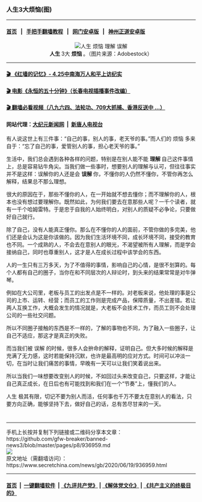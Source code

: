 ### 人生3大烦恼(图)
------------------------

#### [首页](https://github.com/gfw-breaker/banned-news3/blob/master/README.md) &nbsp;&nbsp;|&nbsp;&nbsp; [手把手翻墙教程](https://github.com/gfw-breaker/guides/wiki) &nbsp;&nbsp;|&nbsp;&nbsp; [网门安卓版](https://github.com/oGate2/oGate) &nbsp;&nbsp;|&nbsp;&nbsp; [神州正道安卓版](https://github.com/SzzdOgate/update) 



<div class="article_right" style="fone-color:#000">
 <p style="text-align: center;">
  <img alt="人生 烦恼 理解 误解" src="https://img3.secretchina.com/pic/2020/6-19/p2714942a149456391-ss.jpg"/>
  <br>
   <strong>
    人生
   </strong>
   3大
   <strong>
    烦恼
   </strong>
   。（图片来源：Adobestock）
   <span id="hideid" name="hideid" style="color:red;display:none;">
    <span href="https://www.secretchina.com">
    </span>
   </span>
  </br>
 </p>
 <div id="txt-mid1-t21-2017">
  

---

#### [ 🎬  《红墙的记忆》- 4.25中南海万人和平上访纪实](http://141.164.39.94:10000/videos/legend/425.html)

#### [ 🎬  电影《永恒的五十分钟》（长春电视插播事件改编） ](http://141.164.39.94:10000/videos/news/ComingForYou-2.html)

#### [ 🎬  翻墙必看视频（八九六四、法轮功、709大抓捕、香港反送中 ...）](https://github.com/gfw-breaker/links/blob/master/banned.md)

#### 网站代理：[大纪元新闻网](http://167.172.10.89:10080/gb/) &nbsp;|&nbsp; [新唐人电视台](http://167.172.10.89:8808/gb/)


  </div>
 </div>
 <p>
  有人说这世上有三件事：“自己的事，别人的事，老天爷的事。”而人们的
  <span href="https://www.secretchina.com/news/gb/tag/烦恼" target="_blank">
   烦恼
  </span>
  多来自于：“忘了自己的事，爱管别人的事，担心老天爷的事。”
  <span id="hideid" name="hideid" style="color:red;display:none;">
   <span href="https://www.secretchina.com">
   </span>
  </span>
 </p>
 <p>
  生活中，我们总会遇到各种各样的问题，特别是在别人能不能
  <strong>
   <span href="https://www.secretchina.com/news/gb/tag/理解" target="_blank">
    理解
   </span>
  </strong>
  自己这件事情上，总是容易钻牛角尖。当我们做一些事时，想要别人的理解与认可，但往往事实并不是这样：误解你的人还是会
  <strong>
   误解
  </strong>
  你，不懂你的人仍然不懂你，不管你再怎么解释，结果总不那么理想。
 </p>
 <p>
  很大的原因在于，那些不懂你的人，在一开始就不想去懂你；而不理解你的人，根本也没有想过要理解你。既然如此，为何我们要去在意那些人呢？一千个读者，就有一千个哈姆雷特。于是忠于自我的人始终明白，对别人的质疑不必争论，只要做好自己就行。
 </p>
 <p>
  除了自己，没有人能真正懂你。那么在不懂你的人的面前，不管你做的多完美，他们还是会认为这是你该做的。因为我们生活环境不同，成长环境不同，接受的教育也不同。一个成熟的人，不会去在意别人的眼光，不渴望被所有人理解，而是学会接纳自己，同时也尊重别人，这才是人在成长过程中该学会的东西。
 </p>
 <p>
  人的一生只有三万多天，为了不值得的事情，影响自己的心情，是很不划算的。每个人都有自己的圈子，当你在和不同层次的人辩论时，到头来的结果常常是对牛弹琴。
 </p>
 <p>
  例如在大公司里，老板与员工的出发点是不一样的。对老板来说，他处理的事是公司的上市、运转、经营；而员工的工作则是完成产品，保障质量，不出差错。若让两人互换工作，大概会发生的情况就是，大老板不会技术工作，而员工则不会处理公司的一些社交问题。
 </p>
 <center>
  <div style="max-width: 632px;height:180px; display: none; text-align: center; margin: 0 auto; overflow: hidden;overflow-x: hidden;">
   <div id="taboola-midarticle-thumbnails" style="max-width: 632px;height:180px;overflow: hidden;overflow-x: hidden;">
   </div>
  </div>
  <div>
   <center>
    <div id="div-gpt-ad-1589559869784-0">
    </div>
   </center>
  </div>
 </center>
 <p>
  所以不同圈子接触的东西是不一样的，了解的事物也不同，为了融入一些圈子，让自己不适应，那这才是真正的失败。
 </p>
 <center>
  <div style="max-width: 632px;height:180px; display: none; text-align: center; margin: 0 auto; overflow: hidden;overflow-x: hidden;">
   <div id="taboola-midarticle-thumbnails" style="max-width: 632px;height:180px;overflow: hidden;overflow-x: hidden;">
   </div>
  </div>
  <div>
   <center>
    <div id="div-gpt-ad-1589559869784-0">
    </div>
   </center>
  </div>
 </center>
 <p>
  而当我们被
  <span href="https://www.secretchina.com/news/gb/tag/误解" target="_blank">
   误解
  </span>
  的时候，很多人会拚命的解释，证明自己。但大多时候的解释是充满了无力感，这时若能保持沉默，也许是最高明的应对方式。时间可以冲淡一切，在当时让我们痛苦的事情，早晚有一天可以让我们笑着说出来。
 </p>
 <center>
  <div style="max-width: 632px;height:180px; display: none; text-align: center; margin: 0 auto; overflow: hidden;overflow-x: hidden;">
   <div id="taboola-midarticle-thumbnails" style="max-width: 632px;height:180px;overflow: hidden;overflow-x: hidden;">
   </div>
  </div>
  <div>
   <center>
    <div id="div-gpt-ad-1589559869784-0">
    </div>
   </center>
  </div>
 </center>
 <p>
  所以当我们一味想要改变别人的时候，不如回过头来改变自己，只要这样，才能让自己真正成长，在日后也有可能找到和我们在一个“节奏”上，懂我们的人。
 </p>
 <center>
  <div style="max-width: 632px;height:180px; display: none; text-align: center; margin: 0 auto; overflow: hidden;overflow-x: hidden;">
   <div id="taboola-midarticle-thumbnails" style="max-width: 632px;height:180px;overflow: hidden;overflow-x: hidden;">
   </div>
  </div>
  <div>
   <center>
    <div id="div-gpt-ad-1589559869784-0">
    </div>
   </center>
  </div>
 </center>
 <p>
  <span href="https://www.secretchina.com/news/gb/tag/人生" target="_blank">
   人生
  </span>
  极其有限，切记不要为别人而活，任何事也千万不要太在意别人的看法，只要方向正确，能够坚持下去，做好自己的话，总有苦尽甘来的一天。
  <center>
   <div style="max-width: 632px;height:180px; display: none; text-align: center; margin: 0 auto; overflow: hidden;overflow-x: hidden;">
    <div id="taboola-midarticle-thumbnails" style="max-width: 632px;height:180px;overflow: hidden;overflow-x: hidden;">
    </div>
   </div>
   <div>
    <center>
     <div id="div-gpt-ad-1589559869784-0">
     </div>
    </center>
   </div>
  </center>
  <center>
   <div>
    <div id="txt-mid2-t22-2017" style="display: block;  max-height: 351px;  overflow: hidden;">
     <div id="SC-21">
     </div>
    </div>
   </div>
  </center>
  <div style="padding-top:12px;">
  </div>
 </p>
</div>

<hr/>
手机上长按并复制下列链接或二维码分享本文章：<br/>
https://github.com/gfw-breaker/banned-news3/blob/master/pages/p8/936959.md <br/>
<a href='https://github.com/gfw-breaker/banned-news3/blob/master/pages/p8/936959.md'><img src='https://github.com/gfw-breaker/banned-news3/blob/master/pages/p8/936959.md.png'/></a> <br/>
原文地址（需翻墙访问）：https://www.secretchina.com/news/gb/2020/06/19/936959.html


------------------------
#### [首页](https://github.com/gfw-breaker/banned-news3/blob/master/README.md) &nbsp;|&nbsp; [一键翻墙软件](https://github.com/gfw-breaker/nogfw/blob/master/README.md) &nbsp;| [《九评共产党》](https://github.com/gfw-breaker/9ping.md/blob/master/README.md#九评之一评共产党是什么) | [《解体党文化》](https://github.com/gfw-breaker/jtdwh.md/blob/master/README.md) | [《共产主义的终极目的》](https://github.com/gfw-breaker/gczydzjmd.md/blob/master/README.md)


<img src='http://gfw-breaker.win/banned-news3/pages/p8/936959.md' width='0px' height='0px'/>